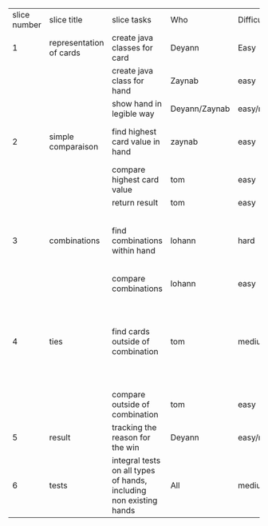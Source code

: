 | | | | | | | | | |
|-|-|-|-|-|-|-|-|-|
|slice number|slice title|slice tasks|Who|Difficulty|slice value|Start|End|Test |
|1|representation of cards|create java classes for card|Deyann|Easy|can now read hands| | | |
| | |create java class for hand|Zaynab|easy| | | | |
| | |show hand in legible way|Deyann/Zaynab|easy/medium| | | | |
|2|simple comparaison|find highest card value in hand|zaynab|easy|can now compare hands in a basic way| | | |
| | |compare highest card value|tom|easy| | | | |
| | |return result|tom|easy| | | | |
|3|combinations|find combinations within hand|lohann|hard|can now compare hands among the 10 combinations| | | |
| | |compare combinations|lohann|easy| | | | |
|4|ties|find cards outside of combination|tom|medium/hard|can now compare ties within hands (in case of draw) ie  2 pairs of different values, or same value| | | |
| | |compare outside of combination|tom|easy| | | | |
|5|result|tracking the reason for the win|Deyann|easy/medium|better results and legibility| | | |
|6|tests|integral tests on all types of hands, including non existing hands|All|medium/hard|safety| | | |
